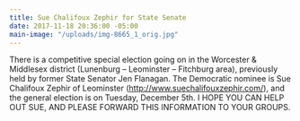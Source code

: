 ```yaml
---
title: Sue Chalifoux Zephir for State Senate
date: 2017-11-18 20:36:00 -05:00
main-image: "/uploads/img-8665_1_orig.jpg"
---
```


There is a competitive special election going on in the Worcester & Middlesex district (Lunenburg – Leominster – Fitchburg area), previously held by former State Senator Jen Flanagan. The Democratic nominee is Sue Chalifoux Zephir of Leominster (http://www.suechalifouxzephir.com/), and the general election is on Tuesday, December 5th. I HOPE YOU CAN HELP OUT SUE, AND PLEASE FORWARD THIS INFORMATION TO YOUR GROUPS. 